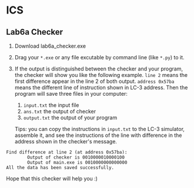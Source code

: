 # ICS

## Lab6a Checker

1. Download lab6a_checker.exe

2. Drag your `*.exe` or any file excutable by command line (like `*.py`) to it.

3. If the output is distinguished between the checker and your program, the checker will show you like the following example. `line 2` means the first difference appear in the line 2 of both output. `address 0x57ba` means the different line of instruction shown in LC-3 address. Then the program will save three files in your computer:
   1. `input.txt` the input file
   2. `ans.txt` the output of checker
   3. `output.txt` the output of your program

    Tips: you can copy the instructions in `input.txt` to the LC-3 simulator, assemble it, and see the instructions of the line with difference in the address shown in the checker's message. 

```
Find difference at line 2 (at address 0x57ba):
        Output of checker is 0010000010000100
        Output of main.exe is 0010000000000000
All the data has been saved successfully.
```

Hope that this checker will help you :)
